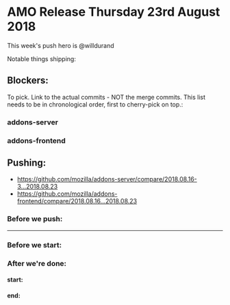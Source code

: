 
# AMO Release Thursday 23rd August 2018

This week's push hero is @willdurand

Notable things shipping:

## Blockers:

To pick.  Link to the actual commits - NOT the merge commits.  This list needs
to be in chronological order, first to cherry-pick on top.:

### addons-server

### addons-frontend

## Pushing:

* https://github.com/mozilla/addons-server/compare/2018.08.16-3...2018.08.23
* https://github.com/mozilla/addons-frontend/compare/2018.08.16...2018.08.23

### Before we push:

-------------------------------------------------------------------------------

### Before we start:


### After we're done:

#### start:
#### end:
